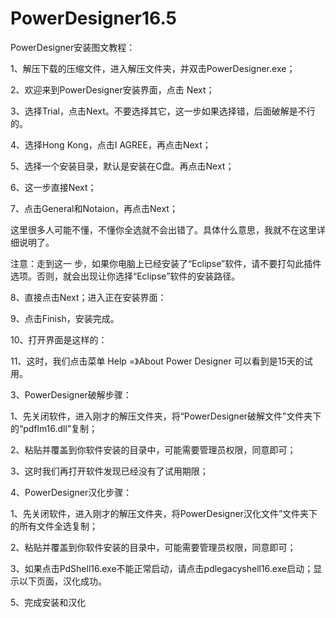# PowerDesigner16.5
PowerDesigner安装图文教程：

1、解压下载的压缩文件，进入解压文件夹，并双击PowerDesigner.exe；

2、欢迎来到PowerDesigner安装界面，点击 Next；


3、选择Trial，点击Next。不要选择其它，这一步如果选择错，后面破解是不行的。

4、选择Hong Kong，点击I AGREE，再点击Next；


5、选择一个安装目录，默认是安装在C盘。再点击Next；


6、这一步直接Next；


7、点击General和Notaion，再点击Next；

这里很多人可能不懂，不懂你全选就不会出错了。具体什么意思，我就不在这里详细说明了。


注意：走到这一 步，如果你电脑上已经安装了“Eclipse”软件，请不要打勾此插件选项。否则，就会出现让你选择“Eclipse”软件的安装路径。

8、直接点击Next；进入正在安装界面：








9、点击Finish，安装完成。


10、打开界面是这样的：


11、这时，我们点击菜单 Help =》About Power Designer 可以看到是15天的试用。


3、PowerDesigner破解步骤：

1、先关闭软件，进入刚才的解压文件夹，将“PowerDesigner破解文件”文件夹下的“pdflm16.dll”复制；


2、粘贴并覆盖到你软件安装的目录中，可能需要管理员权限，同意即可；


3、这时我们再打开软件发现已经没有了试用期限；


4、PowerDesigner汉化步骤：

1、先关闭软件，进入刚才的解压文件夹，将PowerDesigner汉化文件”文件夹下的所有文件全选复制；


2、粘贴并覆盖到你软件安装的目录中，可能需要管理员权限，同意即可；


3、如果点击PdShell16.exe不能正常启动，请点击pdlegacyshell16.exe启动；显示以下页面，汉化成功。


5、完成安装和汉化

